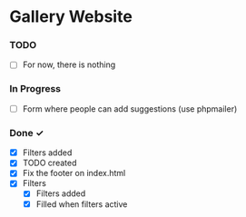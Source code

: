 # Gallery Website

### TODO

- [ ] For now, there is nothing

### In Progress

- [ ] Form where people can add suggestions (use phpmailer)

### Done ✓

- [x] Filters added
- [x] TODO created
- [x] Fix the footer on index.html
- [x] Filters
  - [x] Filters added
  - [x] Filled when filters active
